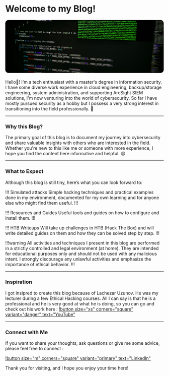 # Welcome to my Blog!

<img src="/static/welcome.jpg" style="border-radius: 10px;"/>
<br/><br/> 
Hello👋! I'm a tech enthusiast with a master's degree in information security. I have some diverse work experience in cloud engineering, backup/storage engineering, system administration, and supporting ArcSight SIEM solutions, I'm now venturing into the world of cybersecurity. So far I have mostly pursued security as a hobby but I possess a very strong interest in transitioning into the field professionally. 👀

---

### Why this Blog?
The primary goal of this blog is to document my journey into cybersecurity and share valuable insights with others who are interested in the field. Whether you're new to this like me or someone with more experience, I hope you find the content here informative and helpful. 😄

---

### What to Expect

Although this blog is still tiny, here’s what you can look forward to:

!!! Simulated attacks
Simple hacking techniques and practical examples done in my environment, documented for my own learning and for anyone else who might find them useful.
!!!

!!! Resources and Guides
Useful tools and guides on how to configure and install them.
!!!

!!! HTB Writeups
Will take up challenges in HTB (Hack The Box) and will write detailed guides on them and how they can be solved step by step.
!!!

!!!warning 
All activities and techniques I present in this blog are performed in a strictly controlled and legal environment (at home). They are intended for educational purposes only and should not be used with any malicious intent. I strongly discourage any unlawful activities and emphasize the importance of ethical behavior.
!!!

---

### Inspiration
I got insipred to create this blog because of Lachezar Uzunov. He was my lecturer during a few Ethical Hacking courses. All I can say is that he is a professional and he is very good at what he is doing, so you can go and check out his work here : [!button size="xs" corners="square" variant="danger" text="YouTube"](https://www.youtube.com/@Lsecqt)

---

### Connect with Me
If you want to share your thoughts, ask questions or give me some advice, please feel free to connect :

[!button size="m" corners="square" variant="primary" text="LinkedIn"](https://www.linkedin.com/in/nikolay-ivanov-5818b5144) 

Thank you for visiting, and I hope you enjoy your time here!
